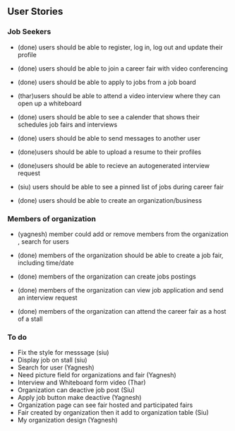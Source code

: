 ## User Stories

### Job Seekers

* (done) users should be able to register, log in, log out and update their profile 

* (done) users should be able to join a career fair with video conferencing

* (done) users should be able to apply to jobs from a job board

* (thar)users should be able to attend a video interview where they can open up a whiteboard

* (done) users should be able to see a calender that shows their schedules job fairs and interviews

* (done) users should be able to send messages to another user

* (done)users should be able to upload a resume to their profiles

* (done)users should be able to recieve an autogenerated interview request 

* (siu) users should be able to see a pinned list of jobs during career fair

* (done) users should be able to create an organization/business

### Members of organization

* (yagnesh) member could add or remove members from the organization , search for users

* (done) members of the organization should be able to create a job fair, including time/date

* (done) members of the organization can create jobs postings

* (done) members of the organization can view job application and send an interview request

* (done) members of the organization can attend the career fair as a host of a stall

### To do

* Fix the style for messsage (siu)
* Display job on stall (siu)
* Search for user (Yagnesh)
* Need picture field for organizations and fair (Yagnesh)
* Interview and Whiteboard form video (Thar)
* Organization can deactive job post (Siu)
* Apply job button make deactive (Yagnesh)
* Organization page can see fair hosted and participated fairs 
* Fair created by organization then it add to organization table (Siu)
* My organization design (Yagnesh)








